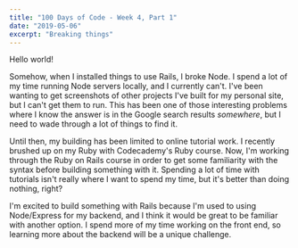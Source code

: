 ```yaml
---
title: "100 Days of Code - Week 4, Part 1"
date: "2019-05-06"
excerpt: "Breaking things"
---
```


Hello world!

Somehow, when I installed things to use Rails, I broke Node. I spend a lot of my time running Node servers locally, and I currently can't. I've been wanting to get screenshots of other projects I've built for my personal site, but I can't get them to run. This has been one of those interesting problems where I know the answer is in the Google search results _somewhere_, but I need to wade through a lot of things to find it.

Until then, my building has been limited to online tutorial work. I recently brushed up on my Ruby with Codecademy's Ruby course. Now, I'm working through the Ruby on Rails course in order to get some familiarity with the syntax before building something with it. Spending a lot of time with tutorials isn't really where I want to spend my time, but it's better than doing nothing, right?

I'm excited to build something with Rails because I'm used to using Node/Express for my backend, and I think it would be great to be familiar with another option. I spend more of my time working on the front end, so learning more about the backend will be a unique challenge.